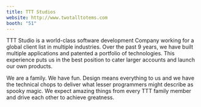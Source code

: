 ```yaml
---
title: TTT Studios
website: http://www.twotalltotems.com
booth: "51"
---
```


TTT Studio is a world-class software development Company working for a global client list in multiple industries. Over the past 9 years, we have built multiple applications and patented a portfolio of technologies. This experience puts us in the best position to cater larger accounts and launch our own products.

We are a family. We have fun. Design means everything to us and we have the technical chops to deliver what lesser programmers might describe as spooky magic. We expect amazing things from every TTT family member and drive each other to achieve greatness.
